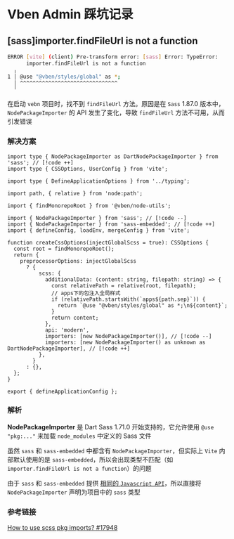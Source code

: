 # Vben Admin 踩坑记录
## [sass]importer.findFileUrl is not a function

```bash
ERROR [vite] (client) Pre-transform error: [sass] Error: TypeError: 
	  importer.findFileUrl is not a function
  ╷
1 │ @use "@vben/styles/global" as *;
  │ ^^^^^^^^^^^^^^^^^^^^^^^^^^^^^^^
  ╵
```
在启动 `vebn` 项目时，找不到 `findFileUrl` 方法。原因是在 `Sass` 1.87.0 版本中，`NodePackageImporter` 的 API 发生了变化，导致 `findFileUrl` 方法不可用，从而引发错误

### 解决方案

```ts:line-numbers [internal/vite-config/src/config/application.ts]
import type { NodePackageImporter as DartNodePackageImporter } from 'sass'; // [!code ++]
import type { CSSOptions, UserConfig } from 'vite';

import type { DefineApplicationOptions } from '../typing';

import path, { relative } from 'node:path';

import { findMonorepoRoot } from '@vben/node-utils';

import { NodePackageImporter } from 'sass'; // [!code --]
import { NodePackageImporter } from 'sass-embedded'; // [!code ++]
import { defineConfig, loadEnv, mergeConfig } from 'vite';
```
```ts:line-numbers=103
function createCssOptions(injectGlobalScss = true): CSSOptions {
  const root = findMonorepoRoot();
  return {
    preprocessorOptions: injectGlobalScss
      ? {
          scss: {
            additionalData: (content: string, filepath: string) => {
              const relativePath = relative(root, filepath);
              // apps下的包注入全局样式
              if (relativePath.startsWith(`apps${path.sep}`)) {
                return `@use "@vben/styles/global" as *;\n${content}`;
              }
              return content;
            },
            api: 'modern',
            importers: [new NodePackageImporter()], // [!code --]
            importers: [new NodePackageImporter() as unknown as DartNodePackageImporter], // [!code ++]
          },
        }
      : {},
  };
}

export { defineApplicationConfig };
```

### 解析

**NodePackageImporter** 是 Dart Sass 1.71.0 开始支持的，它允许使用 `@use "pkg:..."` 来加载 `node_modules` 中定义的 Sass 文件

虽然 `sass` 和 `sass-embedded` 中都含有 `NodePackageImporter`，但实际上 `Vite` 内部默认使用的是 `sass-embedded`，所以会出现类型不匹配（如 `importer.findFileUrl is not a function`）的问题

由于 `sass` 和 `sass-embedded` 提供 [相同的 `Javascript API`](https://sass-lang.com/documentation/js-api/)，所以直接将 `NodePackageImporter` 声明为项目中的 `sass` 类型

### 参考链接

[How to use scss pkg imports? #17948](https://github.com/vitejs/vite/discussions/17948)